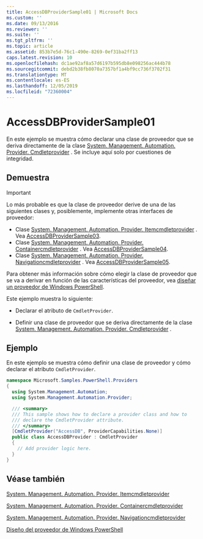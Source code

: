```yaml
---
title: AccessDBProviderSample01 | Microsoft Docs
ms.custom: ''
ms.date: 09/13/2016
ms.reviewer: ''
ms.suite: ''
ms.tgt_pltfrm: ''
ms.topic: article
ms.assetid: 853b7e5d-76c1-490e-8269-0ef31ba2ff13
caps.latest.revision: 10
ms.openlocfilehash: dc1ae92af8a57d6197b595db8e098256ac444b78
ms.sourcegitcommit: debd2b38fb8070a7357bf1a4bf9cc736f3702f31
ms.translationtype: MT
ms.contentlocale: es-ES
ms.lasthandoff: 12/05/2019
ms.locfileid: "72360004"
---
```

# <a name="accessdbprovidersample01"></a>AccessDBProviderSample01

En este ejemplo se muestra cómo declarar una clase de proveedor que se deriva directamente de la clase [System. Management. Automation. Provider. Cmdletprovider](/dotnet/api/System.Management.Automation.Provider.CmdletProvider) . Se incluye aquí solo por cuestiones de integridad.

## <a name="demonstrates"></a>Demuestra

> [!IMPORTANT]
> Lo más probable es que la clase de proveedor derive de una de las siguientes clases y, posiblemente, implemente otras interfaces de proveedor:
>
> -   Clase [System. Management. Automation. Provider. Itemcmdletprovider](/dotnet/api/System.Management.Automation.Provider.ItemCmdletProvider) . Vea [AccessDBProviderSample03](./accessdbprovidersample03.md).
> -   Clase [System. Management. Automation. Provider. Containercmdletprovider](/dotnet/api/System.Management.Automation.Provider.ContainerCmdletProvider) . Vea [AccessDBProviderSample04](./accessdbprovidersample04.md).
> -   Clase [System. Management. Automation. Provider. Navigationcmdletprovider](/dotnet/api/System.Management.Automation.Provider.NavigationCmdletProvider) . Vea [AccessDBProviderSample05](./accessdbprovidersample05.md).
>
> Para obtener más información sobre cómo elegir la clase de proveedor que se va a derivar en función de las características del proveedor, vea [diseñar un proveedor de Windows PowerShell](./provider-types.md).

Este ejemplo muestra lo siguiente:

- Declarar el atributo de `CmdletProvider`.

- Definir una clase de proveedor que se deriva directamente de la clase [System. Management. Automation. Provider. Cmdletprovider](/dotnet/api/System.Management.Automation.Provider.CmdletProvider) .

## <a name="example"></a>Ejemplo

En este ejemplo se muestra cómo definir una clase de proveedor y cómo declarar el atributo `CmdletProvider`.

```csharp
namespace Microsoft.Samples.PowerShell.Providers
{
  using System.Management.Automation;
  using System.Management.Automation.Provider;

  /// <summary>
  /// This sample shows how to declare a provider class and how to
  /// declare the CmdletProvider attribute.
  /// </summary>
  [CmdletProvider("AccessDB", ProviderCapabilities.None)]
  public class AccessDBProvider : CmdletProvider
  {
    // Add provider logic here.
  }
}
```

## <a name="see-also"></a>Véase también

[System. Management. Automation. Provider. Itemcmdletprovider](/dotnet/api/System.Management.Automation.Provider.ItemCmdletProvider)

[System. Management. Automation. Provider. Containercmdletprovider](/dotnet/api/System.Management.Automation.Provider.ContainerCmdletProvider)

[System. Management. Automation. Provider. Navigationcmdletprovider](/dotnet/api/System.Management.Automation.Provider.NavigationCmdletProvider)

[Diseño del proveedor de Windows PowerShell](./provider-types.md)
